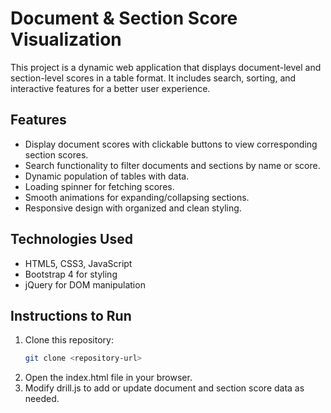 # Document & Section Score Visualization

This project is a dynamic web application that displays document-level and section-level scores in a table format. It includes search, sorting, and interactive features for a better user experience.

## Features

- Display document scores with clickable buttons to view corresponding section scores.
- Search functionality to filter documents and sections by name or score.
- Dynamic population of tables with data.
- Loading spinner for fetching scores.
- Smooth animations for expanding/collapsing sections.
- Responsive design with organized and clean styling.

## Technologies Used

- HTML5, CSS3, JavaScript
- Bootstrap 4 for styling
- jQuery for DOM manipulation

## Instructions to Run

1. Clone this repository:
   ```bash
   git clone <repository-url>
   ```
2. Open the index.html file in your browser.
3. Modify drill.js to add or update document and section score data as needed.
